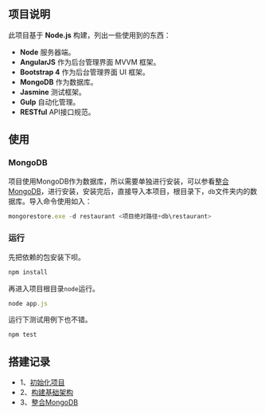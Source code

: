 ## 项目说明
此项目基于 **Node.js** 构建，列出一些使用到的东西：

 * **Node** 服务器端。
 * **AngularJS** 作为后台管理界面 MVVM 框架。
 * **Bootstrap 4** 作为后台管理界面 UI 框架。
 * **MongoDB** 作为数据库。
 * **Jasmine** 测试框架。
 * **Gulp** 自动化管理。
 * **RESTful** API接口规范。

## 使用
### MongoDB 
项目使用MongoDB作为数据库，所以需要单独进行安装，可以参看[整合MongoDB][整合MongoDB]，进行安装，安装完后，直接导入本项目，根目录下，`db`文件夹内的数据库。导入命令使用如入：
```javascript
mongorestore.exe -d restaurant <项目绝对路径+db\restaurant>
```
### 运行
先把依赖的包安装下呗。
```javascript
npm install
```
再进入项目根目录`node`运行。
```javascript
node app.js
```
运行下测试用例下也不错。
```javascript
npm test
```


## 搭建记录
 - 1、[初始化项目][初始化项目]
 - 2、[构建基础架构][构建基础架构]
 - 3、[整合MongoDB][整合MongoDB]

[初始化项目]:http://www.yuyanping.com/restaurant-management-system/init-project-step-one/ "初始化项目"
[构建基础架构]:http://www.yuyanping.com/restaurant-management-system/setting-up-server-step-two/ "构建基础架构"
[整合MongoDB]:http://www.yuyanping.com/restaurant-management-system/Integrate-MongoDB-step-three/ "整合MongoDB"